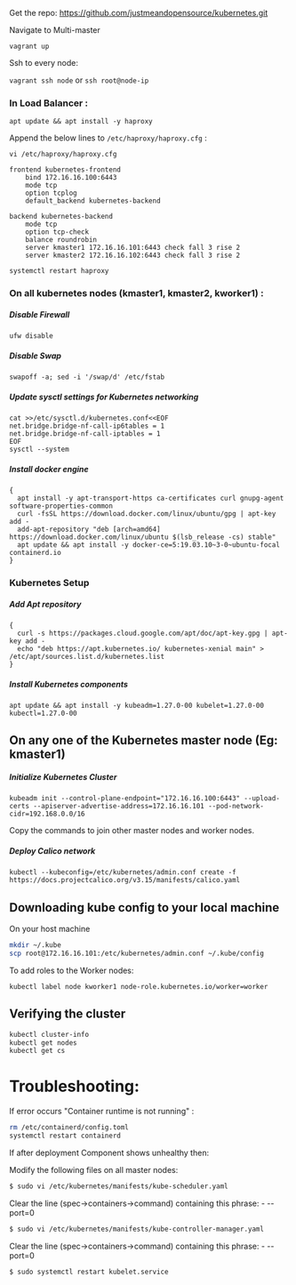 Get the repo:
https://github.com/justmeandopensource/kubernetes.git

Navigate to Multi-master

`vagrant up`

Ssh to every node:

`vagrant ssh node` or `ssh root@node-ip`

### In Load Balancer :

`apt update && apt install -y haproxy`

Append the below lines to `/etc/haproxy/haproxy.cfg` :

`vi /etc/haproxy/haproxy.cfg`


```
frontend kubernetes-frontend
    bind 172.16.16.100:6443
    mode tcp
    option tcplog
    default_backend kubernetes-backend

backend kubernetes-backend
    mode tcp
    option tcp-check
    balance roundrobin
    server kmaster1 172.16.16.101:6443 check fall 3 rise 2
    server kmaster2 172.16.16.102:6443 check fall 3 rise 2
```


`systemctl restart haproxy`


###  On all kubernetes nodes (kmaster1, kmaster2, kworker1) :

##### Disable Firewall

`ufw disable`

##### Disable Swap

`swapoff -a; sed -i '/swap/d' /etc/fstab`

##### Update sysctl settings for Kubernetes networking

```
cat >>/etc/sysctl.d/kubernetes.conf<<EOF
net.bridge.bridge-nf-call-ip6tables = 1
net.bridge.bridge-nf-call-iptables = 1
EOF
sysctl --system
```

##### Install docker engine

```
{
  apt install -y apt-transport-https ca-certificates curl gnupg-agent software-properties-common
  curl -fsSL https://download.docker.com/linux/ubuntu/gpg | apt-key add -
  add-apt-repository "deb [arch=amd64] https://download.docker.com/linux/ubuntu $(lsb_release -cs) stable"
  apt update && apt install -y docker-ce=5:19.03.10~3-0~ubuntu-focal containerd.io
}
```

### Kubernetes Setup

##### Add Apt repository

```
{
  curl -s https://packages.cloud.google.com/apt/doc/apt-key.gpg | apt-key add -
  echo "deb https://apt.kubernetes.io/ kubernetes-xenial main" > /etc/apt/sources.list.d/kubernetes.list
}
```

##### Install Kubernetes components

```
apt update && apt install -y kubeadm=1.27.0-00 kubelet=1.27.0-00 kubectl=1.27.0-00
```



## On any one of the Kubernetes master node (Eg: kmaster1)

##### Initialize Kubernetes Cluster

```
kubeadm init --control-plane-endpoint="172.16.16.100:6443" --upload-certs --apiserver-advertise-address=172.16.16.101 --pod-network-cidr=192.168.0.0/16
```

Copy the commands to join other master nodes and worker nodes.

##### Deploy Calico network

```
kubectl --kubeconfig=/etc/kubernetes/admin.conf create -f https://docs.projectcalico.org/v3.15/manifests/calico.yaml
```


## Downloading kube config to your local machine

On your host machine

```bash
mkdir ~/.kube
scp root@172.16.16.101:/etc/kubernetes/admin.conf ~/.kube/config
```

To add roles to the Worker nodes:

`kubectl label node kworker1 node-role.kubernetes.io/worker=worker`

## Verifying the cluster

```bash
kubectl cluster-info
kubectl get nodes
kubectl get cs
```

# Troubleshooting:

If error occurs "Container runtime is not running" :

```bash
rm /etc/containerd/config.toml
systemctl restart containerd
``` 


If after deployment Component shows unhealthy then:

Modify the following files on all master nodes:

```bash
$ sudo vi /etc/kubernetes/manifests/kube-scheduler.yaml
```

Clear the line (spec->containers->command) containing this phrase: - --port=0

```bash
$ sudo vi /etc/kubernetes/manifests/kube-controller-manager.yaml
```

Clear the line (spec->containers->command) containing this phrase: - --port=0

```bash
$ sudo systemctl restart kubelet.service
```
